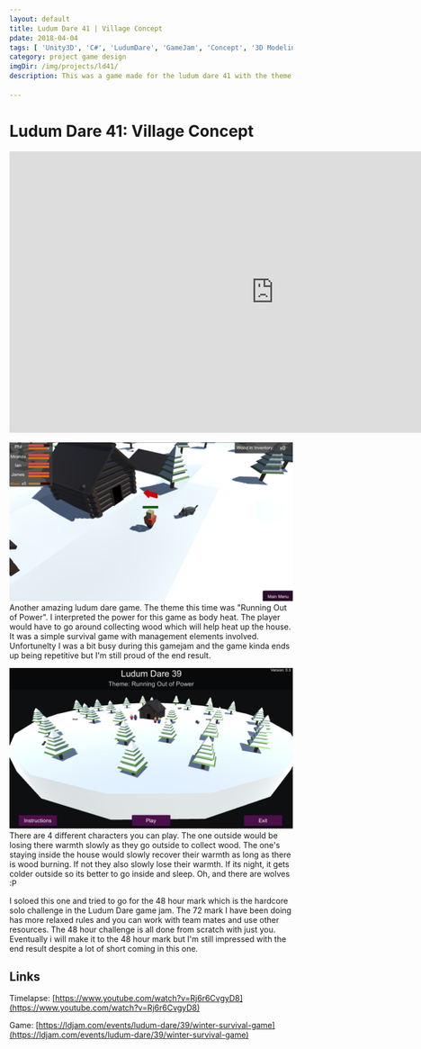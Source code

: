 ```yaml
---
layout: default
title: Ludum Dare 41 | Village Concept 
pdate: 2018-04-04
tags: [ 'Unity3D', 'C#', 'LudumDare', 'GameJam', 'Concept', '3D Modeling' ]
category: project game design
imgDir: /img/projects/ld41/
description: This was a game made for the ludum dare 41 with the theme "Combine two incompatible genres". Unfinished by have alot to show off with my  

---
```



Ludum Dare 41: Village Concept
================

<iframe width="940" height="500" src="https://www.youtube-nocookie.com/embed/3G6aI9B2rQQ?showinfo=0" frameborder="0" allowfullscreen></iframe>

<div class="content-spacing"></div>
<div class="content-spacing"></div>


![Picture](/img/projects/ld39/1.png)
Another amazing ludum dare game. The theme this time was "Running Out of Power". I interpreted the power for this game as body heat.  The player would have to go around collecting wood which will help heat up the house. It was a simple survival game with management elements involved. Unfortunelty I was a bit busy during this gamejam and the game kinda ends up being repetitive but I'm still proud of the end result.

![Picture](/img/projects/ld39/2.png)
There are 4 different characters you can play. The one outside would be losing there warmth slowly as they go outside to collect wood. The one's staying inside the house would slowly recover their warmth as long as there is wood burning. If not they also slowly lose their warmth. If its night, it gets colder outside so its better to go inside and sleep. Oh, and there are wolves :P

I soloed this one and tried to go for the 48 hour mark which is the hardcore solo challenge in the Ludum Dare game jam. The 72 mark I have been doing has more relaxed rules and you can work with team mates and use other resources. The 48 hour challenge is all done from scratch with just you. Eventually i will make it to the 48 hour mark but I'm still impressed with the end result despite a lot of short coming in this one.


Links
-----

Timelapse: [https://www.youtube.com/watch?v=Rj6r6CvgyD8](https://www.youtube.com/watch?v=Rj6r6CvgyD8)

Game: [https://ldjam.com/events/ludum-dare/39/winter-survival-game](https://ldjam.com/events/ludum-dare/39/winter-survival-game)
